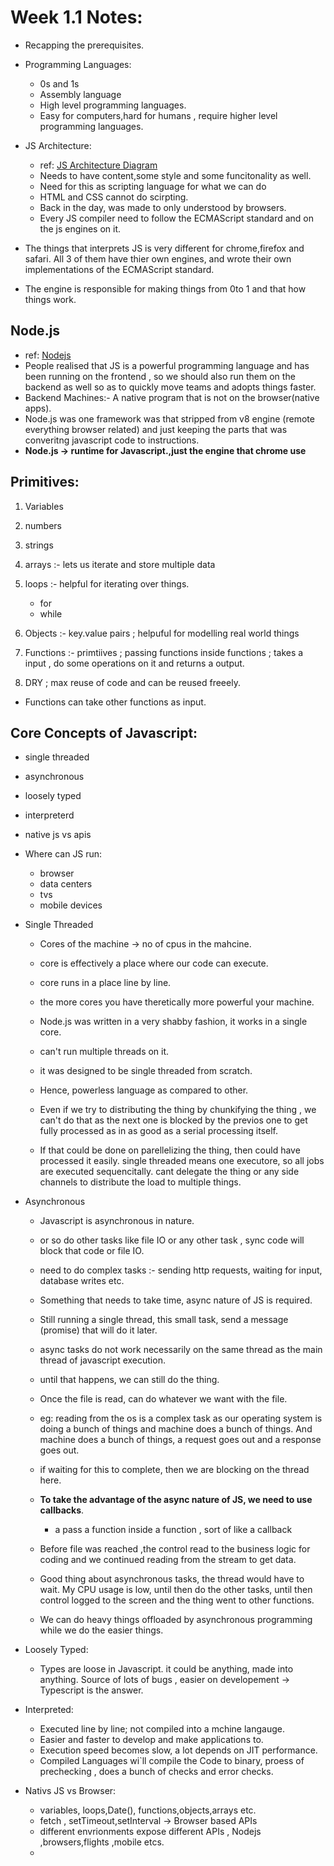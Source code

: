 # Week 1.1 Notes:

- Recapping the prerequisites.
- Programming Languages:
  - 0s and 1s 
  - Assembly language 
  - High level programming languages.
  - Easy for computers,hard for humans , require higher level programming languages.

- JS Architecture:
  - ref: [JS Architecture Diagram](./js-architecture.excalidraw)
  - Needs to have content,some style and some funcitonality as well.
  - Need for this as scripting language for what we can do
  - HTML and CSS cannot do scirpting.
  - Back in the day, was made to only understood by browsers.
  - Every JS compiler need to follow the ECMAScript standard and on the js engines on it.

-  The things that interprets JS is very different for chrome,firefox and safari. All 3 of them have thier own engines, and wrote their own implementations of the ECMAScript standard.
-  The engine is responsible for making things from 0to 1 and that how things work.

## Node.js 

- ref: [Nodejs](./node-js.excalidraw)
- People realised that JS is a powerful programming language and has been running on the frontend , so we should also run them on the backend as well so as to quickly move teams and adopts things faster.
- Backend Machines:- A native program that is not on the browser(native apps).
- Node.js was one framework was that stripped from v8 engine (remote everything browser related) and just keeping the parts that was converitng javascript code to instructions.
- **Node.js -> runtime for Javascript.,just the engine that chrome use** 

## Primitives:
1. Variables 
2. numbers 
3. strings 
4. arrays  :- lets us iterate and store multiple data
5. loops :- helpful for iterating over things.
    - for 
    - while
6. Objects :- key.value pairs ; helpuful for modelling real world things
7. Functions :- primtiives ; passing functions inside functions ; takes a input , do some operations on it and returns a output.

8. DRY ; max reuse of code and can be reused freeely.

- Functions can take other functions as input.


## Core Concepts of Javascript:
   
- single threaded 
- asynchronous
- loosely typed 
- interpreterd 
- native js vs apis

- Where can JS run:
  - browser 
  - data centers 
  - tvs 
  - mobile devices

- Single Threaded 
  - Cores of the machine -> no of cpus in the mahcine.
  - core is effectively a place where our code can execute.
  - core runs in a place line by line.
  - the more cores you have theretically more powerful your machine.
  - Node.js was written in a very shabby fashion, it works in a single core.
  - can't run multiple threads on it.
  - it was designed to be single threaded from scratch.
  - Hence, powerless language as compared to other.

  - Even if we try to distributing the thing by chunkifying the thing , we can't do that as the next one is blocked by the previos one to get fully processed as in as good as a serial processing itself.

  - If that could be done on parellelizing the thing, then could have processed it easily. single threaded  means one executore, so all jobs are executed sequencitally. cant delegate the thing or any side channels to distribute the load to multiple things.

- Asynchronous 
  - Javascript is asynchronous in nature.
  - or so do other tasks like file IO or any other task , sync code will block that code or file IO.
  - need to do complex tasks :- sending http requests, waiting for input, database writes etc. 
  - Something that needs to take time, async nature of JS is required.
  - Still running a single thread, this small task, send a message (promise) that will do it later.
  - async tasks do not work necessarily on the same thread as the main thread of javascript execution.
  - until that happens, we can still do the thing.
  - Once the file is read, can do whatever we want with the file.
  - eg: reading from the os is a complex task as our operating system is doing a bunch of things and machine does a bunch of things. And machine does a bunch of things, a request goes out and a response goes out.
  - if waiting for this to complete, then we are blocking on the thread here.
  - **To take the advantage of the async nature of JS, we need to use callbacks**.
    - a pass a function inside a function , sort of like a callback

  - Before file was reached ,the control read to the business logic for coding and we continued reading from the stream to get data.
  - Good thing about asynchronous tasks, the thread would have to wait. My CPU usage is low, until then do the other tasks, until then control logged to the screen and the thing went to other functions.
  - We can do heavy things offloaded by asynchronous programming while we do the easier things.

- Loosely Typed:
  - Types are loose in Javascript. it could be anything, made into anything. Source of lots of bugs , easier on developement -> Typescript is the answer.

- Interpreted:
  - Executed line by line; not compiled into a mchine langauge.
  - Easier and faster to develop and make applications to.
  - Execution speed becomes slow, a lot depends on JIT performance.
  - Compiled Languages wi`ll compile the Code to binary, proess of prechecking , does a bunch of checks and error checks.


- Nativs JS vs Browser:
  - variables, loops,Date(), functions,objects,arrays etc.
  - fetch , setTimeout,setInterval -> Browser based APIs
  - different envrionments expose different APIs , Nodejs ,browsers,flights ,mobile etcs.
  - 